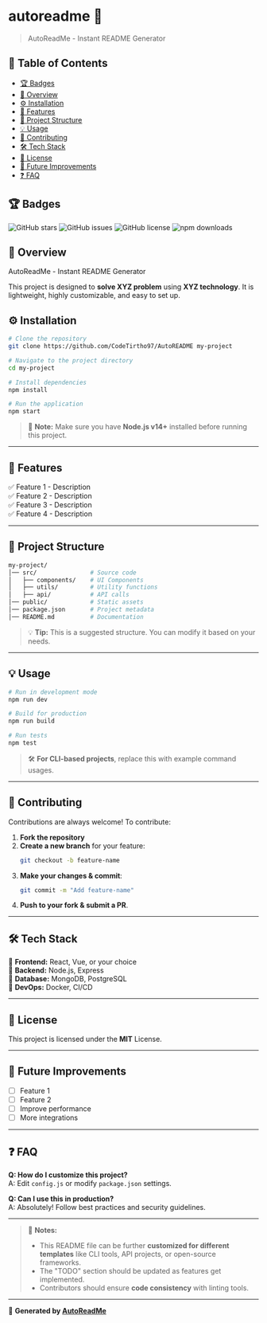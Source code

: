 # autoreadme 🚀  

> AutoReadMe - Instant README Generator  

## 📌 Table of Contents
- [🏆 Badges](#-badges)
- [📖 Overview](#-overview)
- [⚙️ Installation](#-installation)
- [🚀 Features](#-features)
- [📂 Project Structure](#-project-structure)
- [💡 Usage](#-usage)
- [👥 Contributing](#-contributing)
- [🛠️ Tech Stack](#-tech-stack)
- [📜 License](#-license)
- [🔮 Future Improvements](#-future-improvements)
- [❓ FAQ](#-faq)

## 🏆 Badges
![GitHub stars](https://img.shields.io/github/stars/CodeTirtho97/AutoREADME.svg)
![GitHub issues](https://img.shields.io/github/issues/CodeTirtho97/AutoREADME.svg)
![GitHub license](https://img.shields.io/github/license/CodeTirtho97/AutoREADME.svg)
![npm downloads](https://img.shields.io/npm/dt/autoreadme.svg)

## 📖 Overview
AutoReadMe - Instant README Generator

This project is designed to **solve XYZ problem** using **XYZ technology**. It is lightweight, highly customizable, and easy to set up.

## ⚙️ Installation

```sh
# Clone the repository
git clone https://github.com/CodeTirtho97/AutoREADME my-project

# Navigate to the project directory
cd my-project

# Install dependencies
npm install

# Run the application
npm start
```

> 📝 **Note:** Make sure you have **Node.js v14+** installed before running this project.

---

## 🚀 Features
✅ Feature 1 - Description  
✅ Feature 2 - Description  
✅ Feature 3 - Description  
✅ Feature 4 - Description  

---

## 📂 Project Structure

```sh
my-project/
│── src/               # Source code
│   ├── components/    # UI Components
│   ├── utils/         # Utility functions
│   ├── api/           # API calls
│── public/            # Static assets
│── package.json       # Project metadata
│── README.md          # Documentation
```

> 💡 **Tip:** This is a suggested structure. You can modify it based on your needs.

---

## 💡 Usage

```sh
# Run in development mode
npm run dev

# Build for production
npm run build

# Run tests
npm test
```

> 🛠️ **For CLI-based projects**, replace this with example command usages.

---

## 👥 Contributing

Contributions are always welcome! To contribute:
1. **Fork the repository**
2. **Create a new branch** for your feature:
   ```sh
   git checkout -b feature-name
   ```
3. **Make your changes & commit**:
   ```sh
   git commit -m "Add feature-name"
   ```
4. **Push to your fork & submit a PR**.

---

## 🛠️ Tech Stack

🔹 **Frontend:** React, Vue, or your choice  
🔹 **Backend:** Node.js, Express  
🔹 **Database:** MongoDB, PostgreSQL  
🔹 **DevOps:** Docker, CI/CD  

---

## 📜 License
This project is licensed under the **MIT** License.

---

## 🔮 Future Improvements
- [ ] Feature 1  
- [ ] Feature 2  
- [ ] Improve performance  
- [ ] More integrations  

---

## ❓ FAQ

**Q: How do I customize this project?**  
A: Edit `config.js` or modify `package.json` settings.

**Q: Can I use this in production?**  
A: Absolutely! Follow best practices and security guidelines.

---

> 📝 **Notes:**  
> - This README file can be further **customized for different templates** like CLI tools, API projects, or open-source frameworks.  
> - The "TODO" section should be updated as features get implemented.  
> - Contributors should ensure **code consistency** with linting tools.

---

🚀 **Generated by [AutoReadMe](https://github.com/your-repo-link)**
